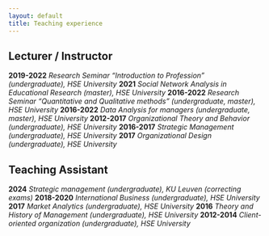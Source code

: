 ```yaml
---
layout: default
title: Teaching experience
---
```



## Lecturer / Instructor 

**2019-2022** *Research Seminar “Introduction to Profession” (undergraduate), HSE University*
**2021**  *Social Network Analysis in Educational Research (master), HSE University*
**2016-2022** *Research Seminar “Quantitative and Qualitative methods” (undergraduate, master), HSE 
University*
**2016-2022** *Data Analysis for managers (undergraduate, master), HSE University*
**2012-2017** *Organizational Theory and Behavior (undergraduate), HSE University*
**2016-2017** *Strategic Management (undergraduate), HSE University*
**2017** *Organizational Design (undergraduate), HSE University*

## Teaching Assistant

**2024** *Strategic management (undergraduate), KU Leuven (correcting exams)*
**2018-2020** *International Business (undergraduate), HSE University*
**2017** *Market Analytics (undergraduate), HSE University*
**2016** *Theory and History of Management (undergraduate), HSE University*
**2012-2014**  *Client-oriented organization (undergraduate), HSE University*




